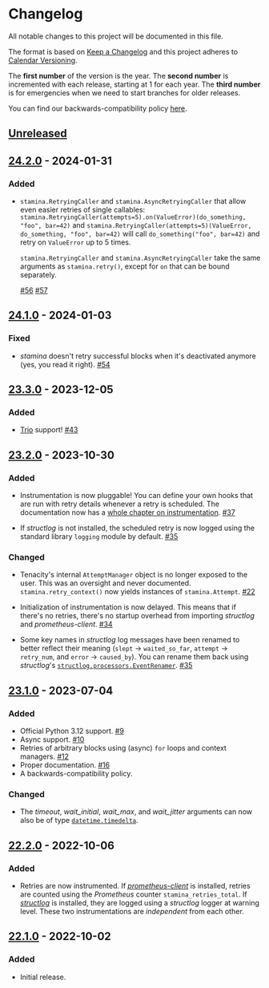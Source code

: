 # Changelog

All notable changes to this project will be documented in this file.

The format is based on [Keep a Changelog](https://keepachangelog.com/en/1.0.0/) and this project adheres to [Calendar Versioning](https://calver.org/).

The **first number** of the version is the year.
The **second number** is incremented with each release, starting at 1 for each year.
The **third number** is for emergencies when we need to start branches for older releases.

You can find our backwards-compatibility policy [here](https://github.com/hynek/stamina/blob/main/.github/SECURITY.md).

<!-- changelog follows -->


## [Unreleased](https://github.com/hynek/stamina/compare/24.2.0...HEAD)


## [24.2.0](https://github.com/hynek/stamina/compare/24.1.0...24.2.0) - 2024-01-31

### Added

- `stamina.RetryingCaller` and `stamina.AsyncRetryingCaller` that allow even easier retries of single callables: `stamina.RetryingCaller(attempts=5).on(ValueError)(do_something, "foo", bar=42)` and `stamina.RetryingCaller(attempts=5)(ValueError, do_something, "foo", bar=42)` will call `do_something("foo", bar=42)` and retry on `ValueError` up to 5 times.

  `stamina.RetryingCaller` and `stamina.AsyncRetryingCaller` take the same arguments as `stamina.retry()`, except for `on` that can be bound separately.

  [#56](https://github.com/hynek/stamina/pull/56)
  [#57](https://github.com/hynek/stamina/pull/57)


## [24.1.0](https://github.com/hynek/stamina/compare/23.3.0...24.1.0) - 2024-01-03

### Fixed

- *stamina* doesn't retry successful blocks when it's deactivated anymore (yes, you read it right).
  [#54](https://github.com/hynek/stamina/pull/54)


## [23.3.0](https://github.com/hynek/stamina/compare/23.2.0...23.3.0) - 2023-12-05

### Added

- [Trio](https://trio.readthedocs.io/) support!
  [#43](https://github.com/hynek/stamina/pull/43)


## [23.2.0](https://github.com/hynek/stamina/compare/23.1.0...23.2.0) - 2023-10-30

### Added

- Instrumentation is now pluggable!
  You can define your own hooks that are run with retry details whenever a retry is scheduled.
  The documentation now has a [whole chapter on instrumentation](https://stamina.hynek.me/en/stable/instrumentation.html).
  [#37](https://github.com/hynek/stamina/pull/37)

- If *structlog* is not installed, the scheduled retry is now logged using the standard library `logging` module by default.
  [#35](https://github.com/hynek/stamina/pull/35)


### Changed

- Tenacity's internal `AttemptManager` object is no longer exposed to the user.
  This was an oversight and never documented.
  `stamina.retry_context()` now yields instances of `stamina.Attempt`.
  [#22](https://github.com/hynek/stamina/pull/22)

- Initialization of instrumentation is now delayed.
  This means that if there's no retries, there's no startup overhead from importing *structlog* and *prometheus-client*.
  [#34](https://github.com/hynek/stamina/pull/34)

- Some key names in *structlog* log messages have been renamed to better reflect their meaning (`slept` → `waited_so_far`, `attempt` → `retry_num`, and `error` → `caused_by`).
  You can rename them back using *structlog*'s [`structlog.processors.EventRenamer`](https://www.structlog.org/en/stable/api.html#structlog.processors.EventRenamer).
  [#35](https://github.com/hynek/stamina/pull/35)


## [23.1.0](https://github.com/hynek/stamina/compare/22.2.0...23.1.0) - 2023-07-04

### Added

- Official Python 3.12 support.
  [#9](https://github.com/hynek/stamina/pull/9)
- Async support.
  [#10](https://github.com/hynek/stamina/pull/10)
- Retries of arbitrary blocks using (async) `for` loops and context managers.
  [#12](https://github.com/hynek/stamina/pull/12)
- Proper documentation.
  [#16](https://github.com/hynek/stamina/pull/16)
- A backwards-compatibility policy.


### Changed

- The *timeout*, *wait_initial*, *wait_max*, and *wait_jitter* arguments can now also be of type [`datetime.timedelta`](https://docs.python.org/3/library/datetime.html#datetime.timedelta).


## [22.2.0](https://github.com/hynek/stamina/compare/22.1.0...22.2.0) - 2022-10-06

### Added

- Retries are now instrumented.
  If [*prometheus-client*](https://github.com/prometheus/client_python) is installed, retries are counted using the *Prometheus* counter `stamina_retries_total`.
  If [*structlog*](https://www.structlog.org/) is installed, they are logged using a *structlog* logger at warning level.
  These two instrumentations are *independent* from each other.


## [22.1.0](https://github.com/hynek/stamina/tree/22.1.0) - 2022-10-02

### Added

- Initial release.
